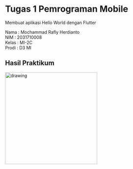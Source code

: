 
# Tugas 1 Pemrograman Mobile

Membuat aplikasi Hello World dengan Flutter

Nama : Mochammad Rafly Herdianto <br/>
NIM : 2031710008 <br/>
Kelas : MI-2C <br/>
Prodi : D3 MI <br/>

## Hasil Praktikum

<img src="https://user-images.githubusercontent.com/75408125/155249540-d7232c4d-5106-40db-80e4-87a33978a443.jpg" alt="drawing" width="300"/>
